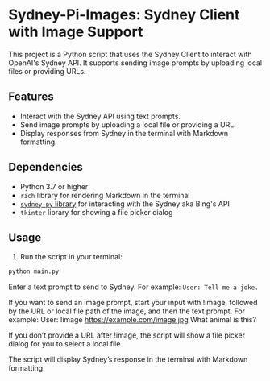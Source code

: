 # Sydney-Pi-Images: Sydney Client with Image Support

This project is a Python script that uses the Sydney Client to interact with OpenAI's Sydney API. It supports sending image prompts by uploading local files or providing URLs. 

## Features

- Interact with the Sydney API using text prompts.
- Send image prompts by uploading a local file or providing a URL.
- Display responses from Sydney in the terminal with Markdown formatting.

## Dependencies

- Python 3.7 or higher
- `rich` library for rendering Markdown in the terminal
- [`sydney-py` library](https://github.com/vsakkas/sydney.py) for interacting with the Sydney aka Bing's API
- `tkinter` library for showing a file picker dialog

## Usage

1. Run the script in your terminal:

```bash
python main.py
```
Enter a text prompt to send to Sydney. For example:
`User: Tell me a joke.`

If you want to send an image prompt, start your input with !image, followed by the URL or local file path of the image, and then the text prompt. For example:
User: !image https://example.com/image.jpg What animal is this?

If you don’t provide a URL after !image, the script will show a file picker dialog for you to select a local file.

The script will display Sydney’s response in the terminal with Markdown formatting.
